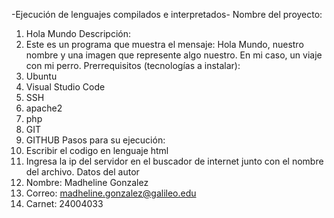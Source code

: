 -Ejecución de lenguajes compilados e interpretados-
Nombre del proyecto:
1. Hola Mundo
Descripción:
1. Este es un programa que muestra el mensaje: Hola Mundo, nuestro nombre y una imagen que represente algo nuestro. En mi caso, un viaje con mi perro.
Prerrequisitos (tecnologías a instalar):
1. Ubuntu
2. Visual Studio Code
3. SSH
4. apache2
5. php
6. GIT
7. GITHUB
Pasos para su ejecución:
  1. Escribir el codigo en lenguaje html
  2. Ingresa la ip del servidor en el buscador de internet junto con el nombre del archivo.
Datos del autor
1. Nombre: Madheline Gonzalez
2. Correo: madheline.gonzalez@galileo.edu
3. Carnet: 24004033
